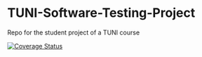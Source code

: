 # TUNI-Software-Testing-Project
Repo for the student project of a TUNI course

[![Coverage Status](https://coveralls.io/repos/github/henrijussila/TUNI-Software-Testing-Project/badge.svg?branch=main)](https://coveralls.io/github/henrijussila/TUNI-Software-Testing-Project?branch=main)
